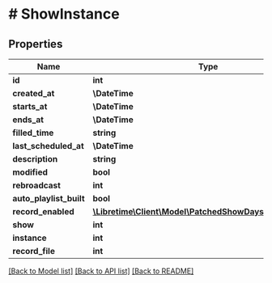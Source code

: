 # # ShowInstance

## Properties

Name | Type | Description | Notes
------------ | ------------- | ------------- | -------------
**id** | **int** |  | [readonly]
**created_at** | **\DateTime** |  |
**starts_at** | **\DateTime** |  |
**ends_at** | **\DateTime** |  |
**filled_time** | **string** |  | [optional]
**last_scheduled_at** | **\DateTime** |  | [optional]
**description** | **string** |  | [optional]
**modified** | **bool** |  |
**rebroadcast** | **int** |  | [optional]
**auto_playlist_built** | **bool** |  |
**record_enabled** | [**\Libretime\Client\Model\PatchedShowDaysRecordEnabled**](PatchedShowDaysRecordEnabled.md) |  | [optional]
**show** | **int** |  |
**instance** | **int** |  | [optional]
**record_file** | **int** |  | [optional]

[[Back to Model list]](../../README.md#models) [[Back to API list]](../../README.md#endpoints) [[Back to README]](../../README.md)
